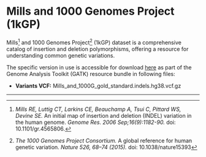 
# Mills and 1000 Genomes Project (1kGP)

Mills[^1] and 1000 Genomes Project[^2] (1kGP) dataset is a comprehensive catalog of insertion and deletion polymorphisms, offering a resource for understanding common genetic variations.

The specific version in use is accessible for download [here](https://console.cloud.google.com/storage/browser/genomics-public-data/resources/broad/hg38/v0/) as part of the Genome Analysis Toolkit (GATK) resource bundle in following files:

- **Variants VCF:** Mills_and_1000G_gold_standard.indels.hg38.vcf.gz

---

[^1]: *Mills RE, Luttig CT, Larkins CE, Beauchamp A, Tsui C, Pittard WS, Devine SE.* An initial map of insertion and deletion (INDEL) variation in the human genome. *Genome Res. 2006 Sep;16(9):1182-90.* doi: 10.1101/gr.4565806.

[^2]: *The 1000 Genomes Project Consortium.* A global reference for human genetic variation. *Nature 526, 68–74 (2015).* doi: 10.1038/nature15393
